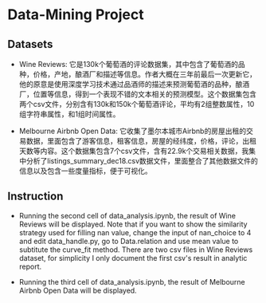 # Data-Mining Project

## Datasets
* Wine Reviews: 它是130k个葡萄酒的评论数据集，其中包含了葡萄酒的品种，价格，产地，酿酒厂和描述等信息。作者大概在三年前最后一次更新它，他的原意是使用深度学习技术通过品酒师的描述来预测葡萄酒的品种，酿酒厂，位置等信息，得到一个表现不错的文本相关的预测模型。这个数据集包含两个csv文件，分别含有130k和150k个葡萄酒评论，平均有2组整数属性，10组字符串属性，和1组时间属性。

* Melbourne Airbnb Open Data: 它收集了墨尔本城市Airbnb的房屋出租的交易数据，里面包含了游客信息，租客信息，房屋的经纬度，价格，评论，出租天数等内容。这个数据集包含7个csv文件，含有22.9k个交易相关数据，我集中分析了listings_summary_dec18.csv数据文件，里面整合了其他数据文件的信息以及包含一些度量指标，便于可视化。

## Instruction
* Running the second cell of data_analysis.ipynb, the result of Wine Reviews will be displayed. Note that if you want to show the similarity strategy used for filling nan value, change the input of nan_choice to 4 and edit data_handle.py, go to Data.relation and use mean value to subtitute the curve_fit method. There are two csv files in Wine Reviews dataset, for simplicity I only document the first csv's result in analytic report.

* Running the third cell of data_analysis.ipynb, the result of Melbourne Airbnb Open Data will be displayed. 
